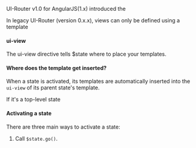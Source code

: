 UI-Router v1.0 for AngularJS(1.x) introduced the 

In legacy UI-Router (version 0.x.x), views can only be defined using a template 

#### ui-view

The ui-view directive tells $state where to place your templates.

#### Where does the template get inserted?

When  a state is activated, its templates are automatically inserted into the `ui-view` of its parent state's template.

If it's a top-level state 

#### Activating a state

There are three main ways to activate a state:

1. Call `$state.go()`.